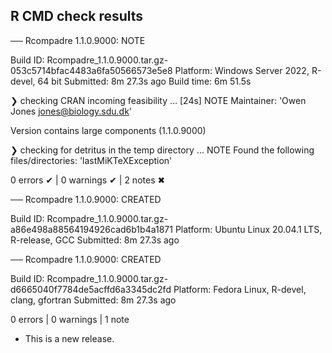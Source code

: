 ## R CMD check results

── Rcompadre 1.1.0.9000: NOTE

  Build ID:   Rcompadre_1.1.0.9000.tar.gz-053c5714bfac4483a6fa50566573e5e8
  Platform:   Windows Server 2022, R-devel, 64 bit
  Submitted:  8m 27.3s ago
  Build time: 6m 51.5s

❯ checking CRAN incoming feasibility ... [24s] NOTE
  Maintainer: 'Owen Jones <jones@biology.sdu.dk>'
  
  Version contains large components (1.1.0.9000)

❯ checking for detritus in the temp directory ... NOTE
  Found the following files/directories:
    'lastMiKTeXException'

0 errors ✔ | 0 warnings ✔ | 2 notes ✖

── Rcompadre 1.1.0.9000: CREATED

  Build ID:   Rcompadre_1.1.0.9000.tar.gz-a86e498a88564194926cad6b1b4a1871
  Platform:   Ubuntu Linux 20.04.1 LTS, R-release, GCC
  Submitted:  8m 27.3s ago


── Rcompadre 1.1.0.9000: CREATED

  Build ID:   Rcompadre_1.1.0.9000.tar.gz-d6665040f7784de5acffd6a3345dc2fd
  Platform:   Fedora Linux, R-devel, clang, gfortran
  Submitted:  8m 27.3s ago
  
0 errors | 0 warnings | 1 note

* This is a new release.
